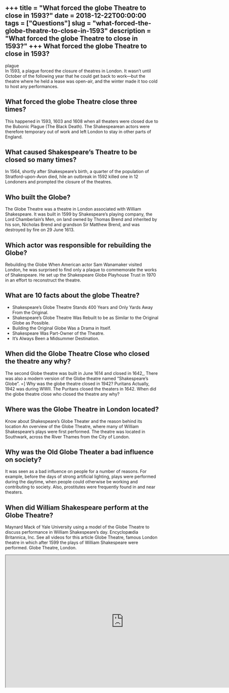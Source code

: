 +++
title = "What forced the globe Theatre to close in 1593?"
date = 2018-12-22T00:00:00
tags = ["Questions"]
slug = "what-forced-the-globe-theatre-to-close-in-1593"
description = "What forced the globe Theatre to close in 1593?"
+++
What forced the globe Theatre to close in 1593?
-----------------------------------------------

plague  
In 1593, a plague forced the closure of theatres in London. It wasn’t until October of the following year that he could get back to work—but the theatre where he held a lease was open-air, and the winter made it too cold to host any performances.

What forced the globe Theatre close three times?
------------------------------------------------

This happened in 1593, 1603 and 1608 when all theaters were closed due to the Bubonic Plague (The Black Death). The Shakespearean actors were therefore temporary out of work and left London to stay in other parts of England.

What caused Shakespeare’s Theatre to be closed so many times?
-------------------------------------------------------------

In 1564, shortly after Shakespeare’s birth, a quarter of the population of Stratford-upon-Avon died, hile an outbreak in 1592 killed one in 12 Londoners and prompted the closure of the theatres.

Who built the Globe?
--------------------

The Globe Theatre was a theatre in London associated with William Shakespeare. It was built in 1599 by Shakespeare’s playing company, the Lord Chamberlain’s Men, on land owned by Thomas Brend and inherited by his son, Nicholas Brend and grandson Sir Matthew Brend, and was destroyed by fire on 29 June 1613.

Which actor was responsible for rebuilding the Globe?
-----------------------------------------------------

Rebuilding the Globe When American actor Sam Wanamaker visited London, he was surprised to find only a plaque to commemorate the works of Shakespeare. He set up the Shakespeare Globe Playhouse Trust in 1970 in an effort to reconstruct the theatre.

What are 10 facts about the globe Theatre?
------------------------------------------

- Shakespeare’s Globe Theatre Stands 400 Years and Only Yards Away From the Original.
- Shakespeare’s Globe Theatre Was Rebuilt to be as Similar to the Original Globe as Possible.
- Building the Original Globe Was a Drama in Itself.
- Shakespeare Was Part-Owner of the Theatre.
- It’s Always Been a Midsummer Destination.

When did the Globe Theatre Close who closed the theatre any why?
----------------------------------------------------------------

The second Globe theatre was built in June 1614 and closed in 1642,, There was also a modern version of the Globe theatre named “Shakespeare’s Globe”. =\] Why was the globe theatre closed in 1942? Puritans Actually, 1942 was during WWII. The Puritans closed the theaters in 1642. When did the globe theatre close who closed the theatre any why?

Where was the Globe Theatre in London located?
----------------------------------------------

Know about Shakespeare’s Globe Theater and the reason behind its location An overview of the Globe Theatre, where many of William Shakespeare’s plays were first performed. The theatre was located in Southwark, across the River Thames from the City of London.

Why was the Old Globe Theater a bad influence on society?
---------------------------------------------------------

It was seen as a bad influence on people for a number of reasons. For example, before the days of strong artificial lighting, plays were performed during the daytime, when people could otherwise be working and contributing to society. Also, prostitutes were frequently found in and near theaters.

When did William Shakespeare perform at the Globe Theatre?
----------------------------------------------------------

Maynard Mack of Yale University using a model of the Globe Theatre to discuss performance in William Shakespeare’s day. Encyclopædia Britannica, Inc. See all videos for this article Globe Theatre, famous London theatre in which after 1599 the plays of William Shakespeare were performed. Globe Theatre, London.

<iframe allow="accelerometer; autoplay; clipboard-write; encrypted-media; gyroscope; picture-in-picture" allowfullscreen="" class="__youtube_prefs__  epyt-is-override  no-lazyload" data-no-lazy="1" data-origheight="433" data-origwidth="770" data-skipgform_ajax_framebjll="" height="433" id="_ytid_26708" loading="lazy" src="https://www.youtube.com/embed/95ec5xtt6Hs?enablejsapi=1&autoplay=0&cc_load_policy=0&cc_lang_pref=&iv_load_policy=1&loop=0&modestbranding=0&rel=1&fs=1&playsinline=0&autohide=2&theme=dark&color=red&controls=1&" title="YouTube player" width="770"></iframe>